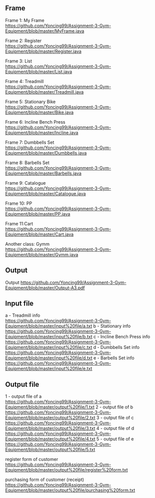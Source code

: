 ## Frame 
Frame 1: My Frame<br/>
https://github.com/Yoncing99/Assignment-3-Gym-Equipment/blob/master/MyFrame.java

Frame 2: Register<br/>
https://github.com/Yoncing99/Assignment-3-Gym-Equipment/blob/master/Register.java

Frame 3: List<br/>
https://github.com/Yoncing99/Assignment-3-Gym-Equipment/blob/master/List.java

Frame 4: Treadmill<br/>
https://github.com/Yoncing99/Assignment-3-Gym-Equipment/blob/master/Treadmill.java

Frame 5: Stationary Bike<br/>
https://github.com/Yoncing99/Assignment-3-Gym-Equipment/blob/master/Bike.java

Frame 6: Incline Bench Press<br/>
https://github.com/Yoncing99/Assignment-3-Gym-Equipment/blob/master/Incline.java

Frame 7: Dumbbells Set<br/>
https://github.com/Yoncing99/Assignment-3-Gym-Equipment/blob/master/Dumbbells.java

Frame 8: Barbells Set<br/>
https://github.com/Yoncing99/Assignment-3-Gym-Equipment/blob/master/Barbells.java

Frame 9: Catalogue<br/>
https://github.com/Yoncing99/Assignment-3-Gym-Equipment/blob/master/Catalogue.java

Frame 10: PP<br/>
https://github.com/Yoncing99/Assignment-3-Gym-Equipment/blob/master/PP.java

Frame 11:Cart<br/>
https://github.com/Yoncing99/Assignment-3-Gym-Equipment/blob/master/Cart.java

Another class: Gymm<br/>
https://github.com/Yoncing99/Assignment-3-Gym-Equipment/blob/master/Gymm.java

## Output
Output
https://github.com/Yoncing99/Assignment-3-Gym-Equipment/blob/master/Output-A3.pdf

## Input file
a - Treadmill info<br/>
https://github.com/Yoncing99/Assignment-3-Gym-Equipment/blob/master/input%20file/a.txt
b - Stationary info<br/>
https://github.com/Yoncing99/Assignment-3-Gym-Equipment/blob/master/input%20file/b.txt
c - Incline Bench Press info<br/>
https://github.com/Yoncing99/Assignment-3-Gym-Equipment/blob/master/input%20file/c.txt
d - Dumbbells Set info<br/>
https://github.com/Yoncing99/Assignment-3-Gym-Equipment/blob/master/input%20file/d.txt
e - Barbells Set info<br/>
https://github.com/Yoncing99/Assignment-3-Gym-Equipment/blob/master/input%20file/e.txt

## Output file
1 - output file of a<br/>
https://github.com/Yoncing99/Assignment-3-Gym-Equipment/blob/master/output%20file/1.txt
2 - output file of b<br/>
https://github.com/Yoncing99/Assignment-3-Gym-Equipment/blob/master/output%20file/2.txt
3 - output file of c<br/>
https://github.com/Yoncing99/Assignment-3-Gym-Equipment/blob/master/output%20file/3.txt
4 - output file of d<br/>
https://github.com/Yoncing99/Assignment-3-Gym-Equipment/blob/master/output%20file/4.txt
5 - output file of e<br/>
https://github.com/Yoncing99/Assignment-3-Gym-Equipment/blob/master/output%20file/5.txt

register form of customer<br/>
https://github.com/Yoncing99/Assignment-3-Gym-Equipment/blob/master/output%20file/register%20form.txt

purchasing form of customer (receipt)<br/>
https://github.com/Yoncing99/Assignment-3-Gym-Equipment/blob/master/output%20file/purchasing%20form.txt

